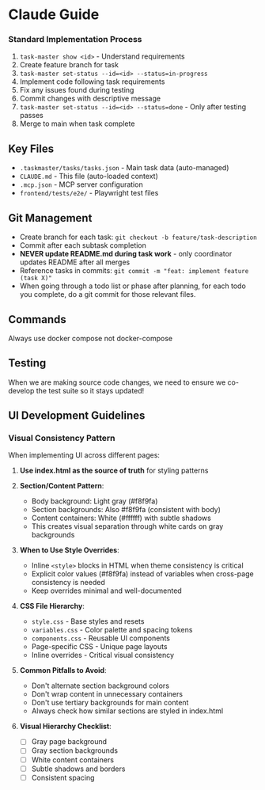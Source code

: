 # Claude Guide


### Standard Implementation Process

1. `task-master show <id>` - Understand requirements
2. Create feature branch for task
3. `task-master set-status --id=<id> --status=in-progress`
4. Implement code following task requirements
5. Fix any issues found during testing
6. Commit changes with descriptive message
7. `task-master set-status --id=<id> --status=done` - Only after testing passes
8. Merge to main when task complete

## Key Files

- `.taskmaster/tasks/tasks.json` - Main task data (auto-managed)
- `CLAUDE.md` - This file (auto-loaded context)
- `.mcp.json` - MCP server configuration
- `frontend/tests/e2e/` - Playwright test files

## Git Management

- Create branch for each task: `git checkout -b feature/task-description`
- Commit after each subtask completion
- **NEVER update README.md during task work** - only coordinator updates README after all merges
- Reference tasks in commits: `git commit -m "feat: implement feature (task X)"`
- When going through a todo list or phase after planning, for each todo you complete, do a git commit for those relevant files.

## Commands
Always use docker compose not docker-compose

## Testing
When we are making source code changes, we need to ensure we co-develop the test suite so it stays updated!

## UI Development Guidelines

### Visual Consistency Pattern
When implementing UI across different pages:

1. **Use index.html as the source of truth** for styling patterns
2. **Section/Content Pattern**:
   - Body background: Light gray (#f8f9fa)
   - Section backgrounds: Also #f8f9fa (consistent with body)
   - Content containers: White (#ffffff) with subtle shadows
   - This creates visual separation through white cards on gray backgrounds

3. **When to Use Style Overrides**:
   - Inline `<style>` blocks in HTML when theme consistency is critical
   - Explicit color values (#f8f9fa) instead of variables when cross-page consistency is needed
   - Keep overrides minimal and well-documented

4. **CSS File Hierarchy**:
   - `style.css` - Base styles and resets
   - `variables.css` - Color palette and spacing tokens
   - `components.css` - Reusable UI components
   - Page-specific CSS - Unique page layouts
   - Inline overrides - Critical visual consistency

5. **Common Pitfalls to Avoid**:
   - Don't alternate section background colors
   - Don't wrap content in unnecessary containers
   - Don't use tertiary backgrounds for main content
   - Always check how similar sections are styled in index.html

6. **Visual Hierarchy Checklist**:
   - [ ] Gray page background
   - [ ] Gray section backgrounds
   - [ ] White content containers
   - [ ] Subtle shadows and borders
   - [ ] Consistent spacing